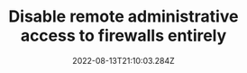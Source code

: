 ---
title: Disable remote administrative access to firewalls entirely 
date: "2022-08-13T21:10:03.284Z"
description: ""
position: 1
section: "Firewalls"
---
